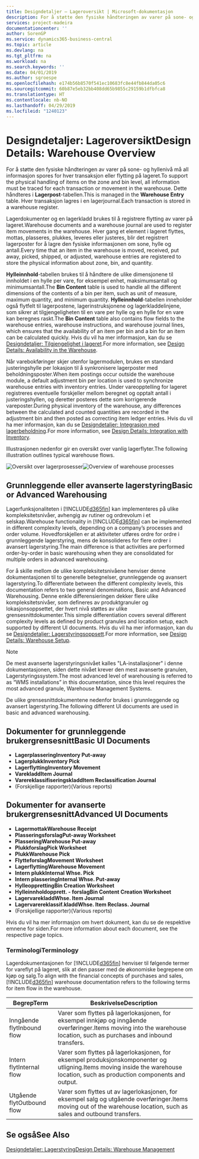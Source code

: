```yaml
---
title: Designdetaljer – Lageroversikt | Microsoft-dokumentasjon
description: For å støtte den fysiske håndteringen av varer på sone- og hyllenivå må all informasjon spores for hver transaksjon eller flytting på lageret. Dette håndteres i **Lagerpost**-tabellen. Hver transaksjon lagres i en lagerjournal.
services: project-madeira
documentationcenter: ''
author: SorenGP
ms.service: dynamics365-business-central
ms.topic: article
ms.devlang: na
ms.tgt_pltfrm: na
ms.workload: na
ms.search.keywords: ''
ms.date: 04/01/2019
ms.author: sgroespe
ms.openlocfilehash: e174b56b8570f541ec10683fc8e44fb844da05c6
ms.sourcegitcommit: 60b87e5eb32bb408dd65b9855c29159b1dfbfca8
ms.translationtype: HT
ms.contentlocale: nb-NO
ms.lasthandoff: 04/29/2019
ms.locfileid: "1240123"
---
```

# <a name="design-details-warehouse-overview"></a><span data-ttu-id="047c7-105">Designdetaljer: Lageroversikt</span><span class="sxs-lookup"><span data-stu-id="047c7-105">Design Details: Warehouse Overview</span></span>
<span data-ttu-id="047c7-106">For å støtte den fysiske håndteringen av varer på sone- og hyllenivå må all informasjon spores for hver transaksjon eller flytting på lageret.</span><span class="sxs-lookup"><span data-stu-id="047c7-106">To support the physical handling of items on the zone and bin level, all information must be traced for each transaction or movement in the warehouse.</span></span> <span data-ttu-id="047c7-107">Dette håndteres i **Lagerpost**-tabellen.</span><span class="sxs-lookup"><span data-stu-id="047c7-107">This is managed in the **Warehouse Entry** table.</span></span> <span data-ttu-id="047c7-108">Hver transaksjon lagres i en lagerjournal.</span><span class="sxs-lookup"><span data-stu-id="047c7-108">Each transaction is stored in a warehouse register.</span></span>  

<span data-ttu-id="047c7-109">Lagerdokumenter og en lagerkladd brukes til å registrere flytting av varer på lageret.</span><span class="sxs-lookup"><span data-stu-id="047c7-109">Warehouse documents and a warehouse journal are used to register item movements in the warehouse.</span></span> <span data-ttu-id="047c7-110">Hver gang et element i lageret flyttes, mottas, plasseres, plukkes, leveres eller justeres, blir det registrert lagerposter for å lagre den fysiske informasjonen om sone, hylle og antall.</span><span class="sxs-lookup"><span data-stu-id="047c7-110">Every time that an item in the warehouse is moved, received, put away, picked, shipped, or adjusted, warehouse entries are registered to store the physical information about zone, bin, and quantity.</span></span>

<span data-ttu-id="047c7-111">**Hylleinnhold**-tabellen brukes til å håndtere de ulike dimensjonene til innholdet i en hylle per vare, for eksempel enhet, maksimumsantall og minimumsantall.</span><span class="sxs-lookup"><span data-stu-id="047c7-111">The **Bin Content** table is used to handle all the different dimensions of the contents of a bin per item, such as unit of measure, maximum quantity, and minimum quantity.</span></span> <span data-ttu-id="047c7-112">**Hylleinnhold**-tabellen inneholder også flytfelt til lagerpostene, lagerinstruksjonene og lagerkladdelinjene, som sikrer at tilgjengeligheten til en vare per hylle og en hylle for en vare kan beregnes raskt.</span><span class="sxs-lookup"><span data-stu-id="047c7-112">The **Bin Content** table also contains flow fields to the warehouse entries, warehouse instructions, and warehouse journal lines, which ensures that the availability of an item per bin and a bin for an item can be calculated quickly.</span></span> <span data-ttu-id="047c7-113">Hvis du vil ha mer informasjon, kan du se [Designdetaljer: Tilgjengelighet i lageret](design-details-availability-in-the-warehouse.md).</span><span class="sxs-lookup"><span data-stu-id="047c7-113">For more information, see [Design Details: Availability in the Warehouse](design-details-availability-in-the-warehouse.md).</span></span>  

<span data-ttu-id="047c7-114">Når varebokføringer skjer utenfor lagermodulen, brukes en standard justeringshylle per lokasjon til å synkronisere lagerposter med beholdningsposter.</span><span class="sxs-lookup"><span data-stu-id="047c7-114">When item postings occur outside the warehouse module, a default adjustment bin per location is used to synchronize warehouse entries with inventory entries.</span></span> <span data-ttu-id="047c7-115">Under vareopptelling for lageret registreres eventuelle forskjeller mellom beregnet og opptalt antall i justeringshyllen, og deretter posteres dette som korrigerende vareposter.</span><span class="sxs-lookup"><span data-stu-id="047c7-115">During physical inventory of the warehouse, any differences between the calculated and counted quantities are recorded in the adjustment bin and then posted as correcting item ledger entries.</span></span> <span data-ttu-id="047c7-116">Hvis du vil ha mer informasjon, kan du se [Designdetaljer: Integrasjon med lagerbeholdning](design-details-integration-with-inventory.md).</span><span class="sxs-lookup"><span data-stu-id="047c7-116">For more information, see [Design Details: Integration with Inventory](design-details-integration-with-inventory.md).</span></span>  

<span data-ttu-id="047c7-117">Illustrasjonen nedenfor gir en oversikt over vanlig lagerflyter.</span><span class="sxs-lookup"><span data-stu-id="047c7-117">The following illustration outlines typical warehouse flows.</span></span>  

<span data-ttu-id="047c7-118">![Oversikt over lagerprosesser](media/design_details_warehouse_management_overview.png "Oversikt over lagerprosesser")</span><span class="sxs-lookup"><span data-stu-id="047c7-118">![Overview of warehouse processes](media/design_details_warehouse_management_overview.png "Overview of warehouse processes")</span></span>  

## <a name="basic-or-advanced-warehousing"></a><span data-ttu-id="047c7-119">Grunnleggende eller avanserte lagerstyring</span><span class="sxs-lookup"><span data-stu-id="047c7-119">Basic or Advanced Warehousing</span></span>  
<span data-ttu-id="047c7-120">Lagerfunksjonaliteten i [!INCLUDE[d365fin](includes/d365fin_md.md)] kan implementeres på ulike kompleksitetsnivåer, avhengig av rutiner og ordrevolum i et selskap.</span><span class="sxs-lookup"><span data-stu-id="047c7-120">Warehouse functionality in [!INCLUDE[d365fin](includes/d365fin_md.md)] can be implemented in different complexity levels, depending on a company’s processes and order volume.</span></span> <span data-ttu-id="047c7-121">Hovedforskjellen er at aktiviteter utføres ordre for ordre i grunnleggende lagerstyring, mens de konsolideres for flere ordrer i avansert lagerstyring.</span><span class="sxs-lookup"><span data-stu-id="047c7-121">The main difference is that activities are performed order-by-order in basic warehousing when they are consolidated for multiple orders in advanced warehousing.</span></span>  

 <span data-ttu-id="047c7-122">For å skille mellom de ulike kompleksitetsnivåene henviser denne dokumentasjonen til to generelle betegnelser, grunnleggende og avansert lagerstyring.</span><span class="sxs-lookup"><span data-stu-id="047c7-122">To differentiate between the different complexity levels, this documentation refers to two general denominations, Basic and Advanced Warehousing.</span></span> <span data-ttu-id="047c7-123">Denne enkle differensieringen dekker flere ulike kompleksitetsnivåer, som defineres av produktgranuler og lokasjonsoppsettet, der hvert nivå støttes av ulike grensesnittdokumenter.</span><span class="sxs-lookup"><span data-stu-id="047c7-123">This simple differentiation covers several different complexity levels as defined by product granules and location setup, each supported by different UI documents.</span></span> <span data-ttu-id="047c7-124">Hvis du vil ha mer informasjon, kan du se [Designdetaljer: Lagerstyringsoppsett](design-details-warehouse-setup.md).</span><span class="sxs-lookup"><span data-stu-id="047c7-124">For more information, see [Design Details: Warehouse Setup](design-details-warehouse-setup.md).</span></span>  

> [!NOTE]  
>  <span data-ttu-id="047c7-125">De mest avanserte lagerstyringsnivået kalles "LA-installasjoner" i denne dokumentasjonen, siden dette nivået krever den mest avanserte granulen, Lagerstyringssystem.</span><span class="sxs-lookup"><span data-stu-id="047c7-125">The most advanced level of warehousing is referred to as “WMS installations” in this documentation, since this level requires the most advanced granule, Warehouse Management Systems.</span></span>  

 <span data-ttu-id="047c7-126">De ulike grensesnittdokumentene nedenfor brukes i grunnleggende og avansert lagerstyring.</span><span class="sxs-lookup"><span data-stu-id="047c7-126">The following different UI documents are used in basic and advanced warehousing.</span></span>  

## <a name="basic-ui-documents"></a><span data-ttu-id="047c7-127">Dokumenter for grunnleggende brukergrensesnitt</span><span class="sxs-lookup"><span data-stu-id="047c7-127">Basic UI Documents</span></span>  

-   <span data-ttu-id="047c7-128">**Lagerplassering**</span><span class="sxs-lookup"><span data-stu-id="047c7-128">**Inventory Put-away**</span></span>  
-   <span data-ttu-id="047c7-129">**Lagerplukk**</span><span class="sxs-lookup"><span data-stu-id="047c7-129">**Inventory Pick**</span></span>  
-   <span data-ttu-id="047c7-130">**Lagerflytting**</span><span class="sxs-lookup"><span data-stu-id="047c7-130">**Inventory Movement**</span></span>  
-   <span data-ttu-id="047c7-131">**Varekladd**</span><span class="sxs-lookup"><span data-stu-id="047c7-131">**Item Journal**</span></span>  
-   <span data-ttu-id="047c7-132">**Varereklassifiseringskladd**</span><span class="sxs-lookup"><span data-stu-id="047c7-132">**Item Reclassification Journal**</span></span>  
-   <span data-ttu-id="047c7-133">(Forskjellige rapporter)</span><span class="sxs-lookup"><span data-stu-id="047c7-133">(Various reports)</span></span>  

## <a name="advanced-ui-documents"></a><span data-ttu-id="047c7-134">Dokumenter for avanserte brukergrensesnitt</span><span class="sxs-lookup"><span data-stu-id="047c7-134">Advanced UI Documents</span></span>  

-   <span data-ttu-id="047c7-135">**Lagermottak**</span><span class="sxs-lookup"><span data-stu-id="047c7-135">**Warehouse Receipt**</span></span>  
-   <span data-ttu-id="047c7-136">**Plasseringsforslag**</span><span class="sxs-lookup"><span data-stu-id="047c7-136">**Put-away Worksheet**</span></span>  
-   <span data-ttu-id="047c7-137">**Plassering**</span><span class="sxs-lookup"><span data-stu-id="047c7-137">**Warehouse Put-away**</span></span>  
-   <span data-ttu-id="047c7-138">**Plukkforslag**</span><span class="sxs-lookup"><span data-stu-id="047c7-138">**Pick Worksheet**</span></span>  
-   <span data-ttu-id="047c7-139">**Plukk**</span><span class="sxs-lookup"><span data-stu-id="047c7-139">**Warehouse Pick**</span></span>  
-   <span data-ttu-id="047c7-140">**Flytteforslag**</span><span class="sxs-lookup"><span data-stu-id="047c7-140">**Movement Worksheet**</span></span>  
-   <span data-ttu-id="047c7-141">**Lagerflytting**</span><span class="sxs-lookup"><span data-stu-id="047c7-141">**Warehouse Movement**</span></span>  
-   <span data-ttu-id="047c7-142">**Intern plukk**</span><span class="sxs-lookup"><span data-stu-id="047c7-142">**Internal Whse. Pick**</span></span>  
-   <span data-ttu-id="047c7-143">**Intern plassering**</span><span class="sxs-lookup"><span data-stu-id="047c7-143">**Internal Whse. Put-away**</span></span>  
-   <span data-ttu-id="047c7-144">**Hylleoppretting**</span><span class="sxs-lookup"><span data-stu-id="047c7-144">**Bin Creation Worksheet**</span></span>  
-   <span data-ttu-id="047c7-145">**Hylleinnholdopprett. - forslag**</span><span class="sxs-lookup"><span data-stu-id="047c7-145">**Bin Content Creation Worksheet**</span></span>  
-   <span data-ttu-id="047c7-146">**Lagervarekladd**</span><span class="sxs-lookup"><span data-stu-id="047c7-146">**Whse. Item Journal**</span></span>  
-   <span data-ttu-id="047c7-147">**Lagervarereklassif.kladd**</span><span class="sxs-lookup"><span data-stu-id="047c7-147">**Whse. Item Reclass. Journal**</span></span>  
-   <span data-ttu-id="047c7-148">(Forskjellige rapporter)</span><span class="sxs-lookup"><span data-stu-id="047c7-148">(Various reports)</span></span>  

<span data-ttu-id="047c7-149">Hvis du vil ha mer informasjon om hvert dokument, kan du se de respektive emnene for siden.</span><span class="sxs-lookup"><span data-stu-id="047c7-149">For more information about each document, see the respective page topics.</span></span>  

### <a name="terminology"></a><span data-ttu-id="047c7-150">Terminologi</span><span class="sxs-lookup"><span data-stu-id="047c7-150">Terminology</span></span>  
<span data-ttu-id="047c7-151">Lagerdokumentasjonen for [!INCLUDE[d365fin](includes/d365fin_md.md)] henviser til følgende termer for vareflyt på lageret, slik at den passer med de økonomiske begrepene om kjøp og salg.</span><span class="sxs-lookup"><span data-stu-id="047c7-151">To align with the financial concepts of purchases and sales, [!INCLUDE[d365fin](includes/d365fin_md.md)] warehouse documentation refers to the following terms for item flow in the warehouse.</span></span>  

|<span data-ttu-id="047c7-152">Begrep</span><span class="sxs-lookup"><span data-stu-id="047c7-152">Term</span></span>|<span data-ttu-id="047c7-153">Beskrivelse</span><span class="sxs-lookup"><span data-stu-id="047c7-153">Description</span></span>|  
|----------|---------------------------------------|  
|<span data-ttu-id="047c7-154">Inngående flyt</span><span class="sxs-lookup"><span data-stu-id="047c7-154">Inbound flow</span></span>|<span data-ttu-id="047c7-155">Varer som flyttes på lagerlokasjonen, for eksempel innkjøp og inngående overføringer.</span><span class="sxs-lookup"><span data-stu-id="047c7-155">Items moving into the warehouse location, such as purchases and inbound transfers.</span></span>|  
|<span data-ttu-id="047c7-156">Intern flyt</span><span class="sxs-lookup"><span data-stu-id="047c7-156">Internal flow</span></span>|<span data-ttu-id="047c7-157">Varer som flyttes på lagerlokasjonen, for eksempel produksjonskomponenter og utligning.</span><span class="sxs-lookup"><span data-stu-id="047c7-157">Items moving inside the warehouse location, such as production components and output.</span></span>|  
|<span data-ttu-id="047c7-158">Utgående flyt</span><span class="sxs-lookup"><span data-stu-id="047c7-158">Outbound flow</span></span>|<span data-ttu-id="047c7-159">Varer som flyttes ut av lagerlokasjonen, for eksempel salg og utgående overføringer.</span><span class="sxs-lookup"><span data-stu-id="047c7-159">Items moving out of the warehouse location, such as sales and outbound transfers.</span></span>|  

## <a name="see-also"></a><span data-ttu-id="047c7-160">Se også</span><span class="sxs-lookup"><span data-stu-id="047c7-160">See Also</span></span>  
 [<span data-ttu-id="047c7-161">Designdetaljer: Lagerstyring</span><span class="sxs-lookup"><span data-stu-id="047c7-161">Design Details: Warehouse Management</span></span>](design-details-warehouse-management.md)
